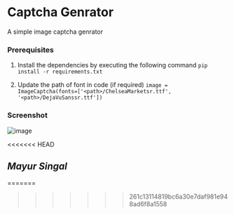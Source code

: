 # Captcha Genrator 
A simple image captcha genrator

### Prerequisites
1. Install the dependencies by executing the following command 
   ```pip install -r requirements.txt```

2. Update the path of font in code (if required)
    ```image = ImageCaptcha(fonts=['<path>/ChelseaMarketsr.ttf', '<path>/DejaVuSanssr.ttf'])```

### Screenshot
![image](https://user-images.githubusercontent.com/39544459/137623915-1e837ada-f199-4513-a15d-ecbb969fd53e.png)

<<<<<<< HEAD
## *Mayur Singal*  
=======
>>>>>>> 261c13114819bc6a30e7daf981e948ad6f8a1558
